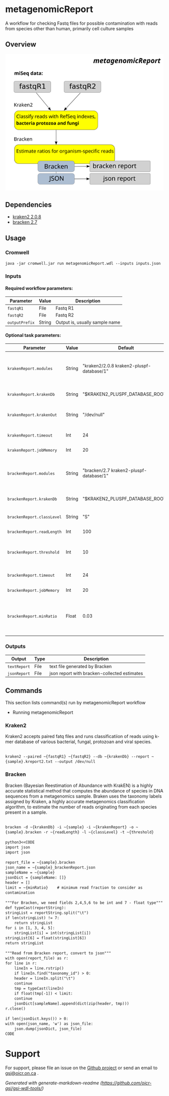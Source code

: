 # metagenomicReport

A workflow for checking Fastq files for possible contamination with reads from species other than human, primarily cell culture samples

## Overview

![Workflow Diagram for metagenomicReport](docs/MR_WorkflowDiagram.png)

## Dependencies

* [kraken2 2.0.8](https://ccb.jhu.edu/software/bracken/index.shtml)
* [bracken 2.7](https://ccb.jhu.edu/software/bracken/index.shtml)


## Usage

### Cromwell
```
java -jar cromwell.jar run metagenomicReport.wdl --inputs inputs.json
```

### Inputs

#### Required workflow parameters:
Parameter|Value|Description
---|---|---
`fastqR1`|File|Fastq R1
`fastqR2`|File|Fastq R2
`outputPrefix`|String|Output is, usually sample name

#### Optional task parameters:
Parameter|Value|Default|Description
---|---|---|---
`krakenReport.modules`|String|"kraken2/2.0.8 kraken2-pluspf-database/1"|Names and versions of modules needed for read classification
`krakenReport.krakenDb`|String|"$KRAKEN2_PLUSPF_DATABASE_ROOT/"|Path to bracken/kraken db
`krakenReport.krakenOut`|String|"/dev/null"|Redirect kraken2 output, default is /dev/null
`krakenReport.timeout`|Int|24|Timeout in hours for this task
`krakenReport.jobMemory`|Int|20|Java memory for Kraken
`brackenReport.modules`|String|"bracken/2.7 kraken2-pluspf-database/1"|Names and versions of modules needed for read ratio estimation
`brackenReport.krakenDb`|String|"$KRAKEN2_PLUSPF_DATABASE_ROOT/"|Path to bracken/kraken db
`brackenReport.classLevel`|String|"S"|Classification level, default S (species)
`brackenReport.readLength`|Int|100|Expected read length
`brackenReport.threshold`|Int|10|minimum number of reads required for a classification
`brackenReport.timeout`|Int|24|Timeout in hours for this task
`brackenReport.jobMemory`|Int|20|Java memory for Bracken
`brackenReport.minRatio`|Float|0.03|Threshold for reporting species, minimum read proportion in the analyzed sample


### Outputs

Output | Type | Description
---|---|---
`textReport`|File|text file generated by Bracken
`jsonReport`|File|json report with bracken-collected estimates


## Commands
 
This section lists command(s) run by metagenomicReport workflow

* Running metagenomicReport

### Kraken2

Kraken2 accepts paired fatq files and runs classificatiion of reads using k-mer database of 
various bacterial, fungal, protozoan and viral species.

```

kraken2 --paired ~{fastqR1} ~{fastqR2} --db ~{krakenDb} --report ~{sample}.kreport2.txt --output /dev/null

```

### Bracken

Bracken (Bayesian Reestimation of Abundance with KrakEN) is a highly accurate statistical method
that computes the abundance of species in DNA sequences from a metagenomics sample. Braken uses 
the taxonomy labels assigned by Kraken, a highly accurate metagenomics classification algorithm, 
to estimate the number of reads originating from each species present in a sample. 

```

bracken -d ~{krakenDb} -i ~{sample} -i ~{krakenReport} -o ~{sample}.bracken -r ~{readLength} -l ~{classLevel} -t ~{threshold}

python3<<CODE
import json
import json

report_file = ~{sample}.bracken
json_name = ~{sample}_brackenReport.json
sampleName = ~{sample}
jsonDict = {sampleName: []}
header = []
limit = ~{minRatio}    # minimum read fraction to consider as contamination

"""For Bracken, we need fields 2,4,5,6 to be int and 7 - float type"""
def typeCast(reportString):
stringList = reportString.split("\t")
if len(stringList) != 7:
    return stringList
for i in [1, 3, 4, 5]:
    stringList[i] = int(stringList[i])
stringList[6] = float(stringList[6])
return stringList

"""Read from Bracken report, convert to json"""
with open(report_file) as r:
for line in r:
    lineIn = line.rstrip()
    if lineIn.find("taxonomy_id") > 0:
	header = lineIn.split("\t")
	continue
    tmp = typeCast(lineIn)
    if float(tmp[-1]) < limit:
	continue
    jsonDict[sampleName].append(dict(zip(header, tmp)))
r.close()

if len(jsonDict.keys()) > 0:
with open(json_name, 'w') as json_file:
    json.dump(jsonDict, json_file)
CODE

```

# Support

For support, please file an issue on the [Github project](https://github.com/oicr-gsi) or send an email to gsi@oicr.on.ca .

_Generated with generate-markdown-readme (https://github.com/oicr-gsi/gsi-wdl-tools/)_
